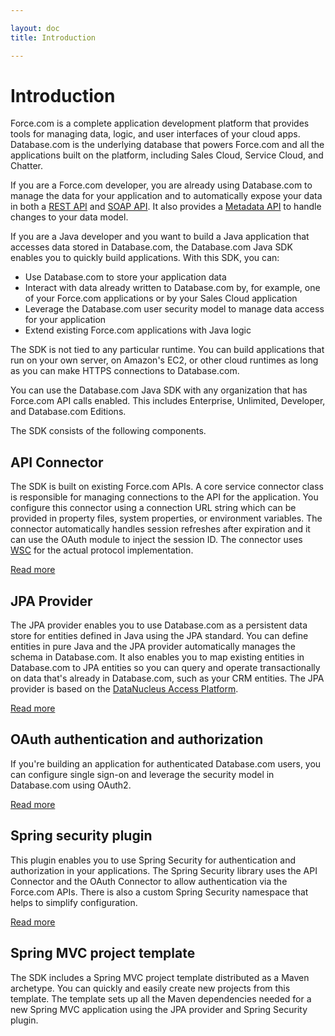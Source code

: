 ```yaml
---

layout: doc
title: Introduction

---
```

# Introduction

Force.com is a complete application development platform that provides tools for managing data, logic, and user interfaces of your cloud apps. Database.com is the underlying database that powers Force.com and all the applications built on the platform, including Sales Cloud, Service Cloud, and Chatter.

If you are a Force.com developer, you are already using Database.com to manage the data for your application and to automatically expose your data in both a [REST API][1] and [SOAP API][2]. It also provides a [Metadata API][3] to handle changes to your data model.

[1]: http://developer.force.com/REST
[2]: http://www.salesforce.com/us/developer/docs/api/index.htm
[3]: http://www.salesforce.com/us/developer/docs/api_meta/index.htm

If you are a Java developer and you want to build a Java application that accesses data stored in Database.com, the Database.com Java SDK enables you to quickly build applications. With this SDK, you can:

* Use Database.com to store your application data
* Interact with data already written to Database.com by, for example, one of your Force.com applications or by your Sales Cloud application
* Leverage the Database.com user security model to manage data access for your application
* Extend existing Force.com applications with Java logic

The SDK is not tied to any particular runtime. You can build applications that run on your own server, on Amazon's EC2, or other cloud runtimes as long as you can make HTTPS connections to Database.com.

You can use the Database.com Java SDK with any organization that has Force.com API calls enabled. This includes Enterprise, Unlimited, Developer, and Database.com Editions.

The SDK consists of the following components.

## API Connector

The SDK is built on existing Force.com APIs. A core service connector class is responsible for managing connections to the API for the application. You configure this connector using a connection URL string which can be provided in property files, system properties, or environment variables. The connector automatically handles session refreshes after expiration and it can use the OAuth module to inject the session ID. The connector uses [WSC](http://code.google.com/p/sfdc-wsc) for the actual protocol implementation.

[Read more](connection-url)

## JPA Provider

The JPA provider enables you to use Database.com as a persistent data store for entities defined in Java using the JPA standard. You can define entities in pure Java and the JPA provider automatically manages the schema in Database.com. It also enables you to map existing entities in Database.com to JPA entities so you can query and operate transactionally on data that's already in Database.com, such as your CRM entities. The JPA provider is based on the [DataNucleus Access Platform](http://www.datanucleus.org/products/accessplatform/index.html).

[Read more](jpa-provider)

## OAuth authentication and authorization

If you're building an application for authenticated Database.com users, you can configure single sign-on and leverage the security model in Database.com using OAuth2.

[Read more](oauth-auth)

## Spring security plugin

This plugin enables you to use Spring Security for authentication and authorization in your applications. The Spring Security library uses the API Connector and the OAuth Connector to allow authentication via the Force.com APIs. There is also a custom Spring Security namespace that helps to simplify configuration.

[Read more](spring-security)

## Spring MVC project template

The SDK includes a Spring MVC project template distributed as a Maven archetype. You can quickly and easily create new projects from this template. The template sets up all the Maven dependencies needed for a new Spring MVC application using the JPA provider and Spring Security plugin.
